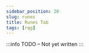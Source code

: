 ```yaml
---
sidebar_position: 20
slug: runes
title: Runes Tab
tags: [rqg]
---
```


:::info TODO – Not yet written :::
